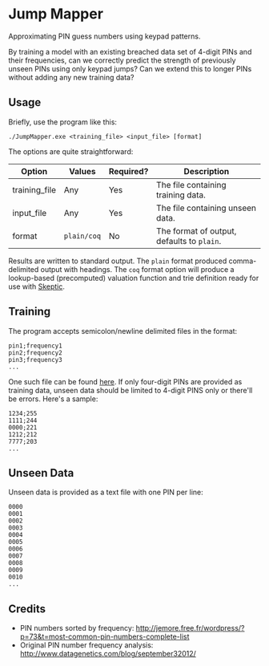 # Jump Mapper
Approximating PIN guess numbers using keypad patterns.

By training a model with an existing breached data set of 4-digit PINs and their frequencies, can we correctly predict the strength of previously unseen PINs using only keypad jumps? Can we extend this to longer PINs without adding any new training data?

## Usage
Briefly, use the program like this:

```
./JumpMapper.exe <training_file> <input_file> [format]
```

The options are quite straightforward:

| Option        | Values      | Required? | Description                                    |
|---------------|-------------|-----------|------------------------------------------------|
| training_file | Any         | Yes       | The file containing training data.             |
| input_file    | Any         | Yes       | The file containing unseen data.               |
| format        | `plain/coq` | No        | The format of output, defaults to `plain`.     |

Results are written to standard output. The `plain` format produced comma-delimited output with headings. The `coq` format option will produce a lookup-based (precomputed) valuation function and trie definition ready for use with [Skeptic](https://github.com/sr-lab/skeptic).

## Training
The program accepts semicolon/newline delimited files in the format:

```
pin1;frequency1
pin2;frequency2
pin3;frequency3
...
```

One such file can be found [here](http://jemore.free.fr/wordpress/?p=73&t=most-common-pin-numbers-complete-list). If only four-digit PINs are provided as training data, unseen data should be limited to 4-digit PINS only or there'll be errors. Here's a sample:

```
1234;255
1111;244
0000;221
1212;212
7777;203
...
```

## Unseen Data
Unseen data is provided as a text file with one PIN per line:

```
0000
0001
0002
0003
0004
0005
0006
0007
0008
0009
0010
...
```

## Credits
- PIN numbers sorted by frequency: http://jemore.free.fr/wordpress/?p=73&t=most-common-pin-numbers-complete-list
- Original PIN number frequency analysis: http://www.datagenetics.com/blog/september32012/
